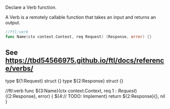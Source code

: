 Declare a Verb function.

A Verb is a remotely callable function that takes an input and returns an output.

```go
//ftl:verb
func Name(ctx context.Context, req Request) (Response, error) {}
```

See https://tbd54566975.github.io/ftl/docs/reference/verbs/
---
type ${1:Request} struct {}
type ${2:Response} struct {}

//ftl:verb
func ${3:Name}(ctx context.Context, req ${1:Request}) (${2:Response}, error) {
	${4:// TODO: Implement}
	return ${2:Response}{}, nil
}
